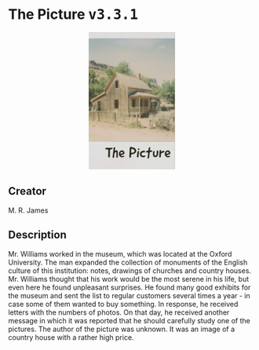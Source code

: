 
# The Picture <kbd>v3.3.1</kbd>

<center>
  <img src="./cover-1024.jpg"/>
</center>

## Creator
M. R. James

## Description
Mr. Williams worked in the museum, which was located at the Oxford University. The man expanded the collection of monuments of the English culture of this institution: notes, drawings of churches and country houses. Mr. Williams thought that his work would be the most serene in his life, but even here he found unpleasant surprises. He found many good exhibits for the museum and sent the list to regular customers several times a year - in case some of them wanted to buy something. In response, he received letters with the numbers of photos. On that day, he received another message in which it was reported that he should carefully study one of the pictures. The author of the picture was unknown. It was an image of a country house with a rather high price.
